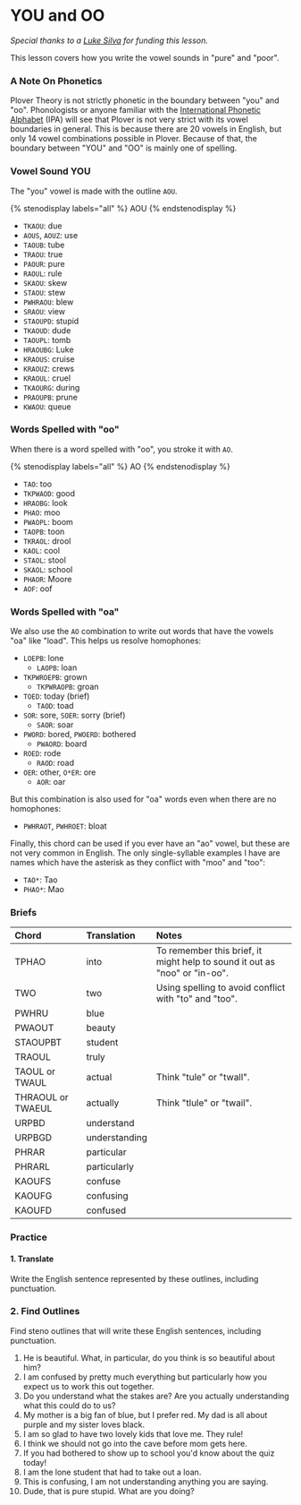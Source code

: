 # YOU and OO

_Special thanks to a _[_Luke Silva_](https://github.com/LukeSilva)_ for funding this lesson._

This lesson covers how you write the vowel sounds in "pure" and "poor".

### A Note On Phonetics

Plover Theory is not strictly phonetic in the boundary between "you" and "oo". Phonologists or anyone familiar with the [International Phonetic Alphabet](https://en.wikipedia.org/wiki/International_Phonetic_Alphabet) \(IPA\) will see that Plover is not very strict with its vowel boundaries in general. This is because there are 20 vowels in English, but only 14 vowel combinations possible in Plover. Because of that, the boundary between "YOU" and "OO" is mainly one of spelling.

### Vowel Sound YOU

The "you" vowel is made with the outline `AOU`.

{% stenodisplay labels="all" %}
AOU
{% endstenodisplay %}

* `TKAOU`: due
* `AOUS`, `AOUZ`: use
* `TAOUB`: tube
* `TRAOU`: true
* `PAOUR`: pure
* `RAOUL`: rule
* `SKAOU`: skew
* `STAOU`: stew
* `PWHRAOU`: blew
* `SRAOU`: view
* `STAOUPD`: stupid
* `TKAOUD`: dude
* `TAOUPL`: tomb
* `HRAOUBG`: Luke
* `KRAOUS`: cruise
* `KRAOUZ`: crews
* `KRAOUL`: cruel
* `TKAOURG`: during
* `PRAOUPB`: prune
* `KWAOU`: queue

### Words Spelled with "oo"

When there is a word spelled with "oo", you stroke it with `AO`.

{% stenodisplay labels="all" %}
AO
{% endstenodisplay %}

* `TAO`: too
* `TKPWAOD`: good
* `HRAOBG`: look
* `PHAO`: moo
* `PWAOPL`: boom
* `TAOPB`: toon
* `TKRAOL`: drool
* `KAOL`: cool
* `STAOL`: stool
* `SKAOL`: school
* `PHAOR`: Moore
* `AOF`: oof

### Words Spelled with "oa"

We also use the `AO` combination to write out words that have the vowels "oa" like "load". This helps us resolve homophones:

* `LOEPB`: lone
  * `LAOPB`: loan
* `TKPWROEPB`: grown
  * `TKPWRAOPB`: groan
* `TOED`: today \(brief\)
  * `TAOD`: toad
* `SOR`: sore, `SOER`: sorry \(brief\)
  * `SAOR`: soar
* `PWORD`: bored, `PWOERD`: bothered
  * `PWAORD`: board
* `ROED`: rode
  * `RAOD`: road
* `OER`: other, `O*ER`: ore
  * `AOR`: oar

But this combination is also used for "oa" words even when there are no homophones:

* `PWHRAOT`, `PWHROET`: bloat

Finally, this chord can be used if you ever have an "ao" vowel, but these are not very common in English. The only single-syllable examples I have are names which have the asterisk as they conflict with "moo" and "too":

* `TAO*`: Tao
* `PHAO*`: Mao

### Briefs

| Chord             | Translation   | Notes                                                                      |
|:------------------|:--------------|:---------------------------------------------------------------------------|
| TPHAO             | into          | To remember this brief, it might help to sound it out as "noo" or "in-oo". |
| TWO               | two           | Using spelling to avoid conflict with "to" and "too".                      |
| PWHRU             | blue          |                                                                            |
| PWAOUT            | beauty        |                                                                            |
| STAOUPBT          | student       |                                                                            |
| TRAOUL            | truly         |                                                                            |
| TAOUL or TWAUL    | actual        | Think "tule" or "twall".                                                   |
| THRAOUL or TWAEUL | actually      | Think "tlule" or "twail".                                                  |
| URPBD             | understand    |                                                                            |
| URPBGD            | understanding |                                                                            |
| PHRAR             | particular    |                                                                            |
| PHRARL            | particularly  |                                                                            |
| KAOUFS            | confuse       |                                                                            |
| KAOUFG            | confusing     |                                                                            |
| KAOUFD            | confused      |                                                                            |

### Practice

#### 1. Translate

Write the English sentence represented by these outlines, including punctuation.

### 2. Find Outlines

Find steno outlines that will write these English sentences, including punctuation.

1. He is beautiful. What, in particular, do you think is so beautiful about him?
2. I am confused by pretty much everything but particularly how you expect us to work this out together.
3. Do you understand what the stakes are? Are you actually understanding what this could do to us?
4. My mother is a big fan of blue, but I prefer red. My dad is all about purple and my sister loves black.
5. I am so glad to have two lovely kids that love me. They rule!
6. I think we should not go into the cave before mom gets here.
7. If you had bothered to show up to school you'd know about the quiz today!
8. I am the lone student that had to take out a loan.
9. This is confusing, I am not understanding anything you are saying.
10. Dude, that is pure stupid. What are you doing?
